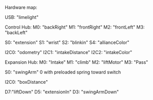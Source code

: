 Hardware map:

USB:
"limelight"

Control Hub:
M0: "backRight"
M1: "frontRight"
M2: "frontLeft"
M3: "backLeft"

S0: "extension"
S1: "wrist"
S2: "blinkin"
S4: "allianceColor"

I2C0: "odometry"
I2C1: "intakeDistance"
I2C2: "intakeColor"

Expansion Hub:
M0: "Intake"
M1: "climb"
M2: "liftMotor"
M3: "Pass"

S0: "swingArm" 0 with preloaded spring toward switch 

I2C0: "boxDistance"

D7:"liftDown"
D5: "extensionIn"
D3: "swingArmDown"
 